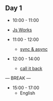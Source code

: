 
## Day 1

  

- 10:00 - 11:00
 - [Js Works](./jsWorks.md)

- 11:00 - 12:00
   - [sync & async](functions.md)

- 12:00 - 14:00
   - [call it back](functions.md)


— BREAK —

- 15:00 - 17:00
  - English